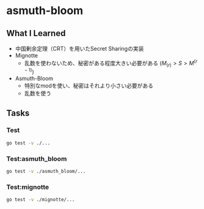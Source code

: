 # asmuth-bloom

## What I Learned

- 中国剰余定理（CRT）を用いたSecret Sharingの実装
- Mignotte
  - 乱数を使わないため、秘密がある程度大きい必要がある ($M_{(r)} > S > M^{(r-1)}$)
- Asmuth-Bloom
  - 特別なmodを使い、秘密はそれより小さい必要がある
  - 乱数を使う

## Tasks

### Test

```sh
go test -v ./...
```

### Test:asmuth_bloom

```sh
go test -v ./asmuth_bloom/...
```

### Test:mignotte

```sh
go test -v ./mignotte/...
```

